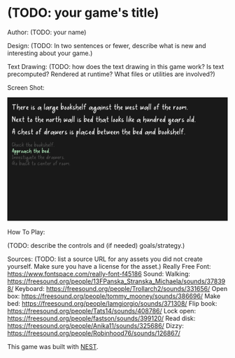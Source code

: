# (TODO: your game's title)

Author: (TODO: your name)

Design: (TODO: In two sentences or fewer, describe what is new and interesting about your game.)

Text Drawing: (TODO: how does the text drawing in this game work? Is text precomputed? Rendered at runtime? What files or utilities are involved?)

Screen Shot:

![Screen Shot](screenshot.png)

How To Play:

(TODO: describe the controls and (if needed) goals/strategy.)

Sources: (TODO: list a source URL for any assets you did not create yourself. Make sure you have a license for the asset.)
Really Free Font: https://www.fontspace.com/really-font-f45186
Sound:
Walking: https://freesound.org/people/13FPanska_Stranska_Michaela/sounds/378398/
Keyboard: https://freesound.org/people/Trollarch2/sounds/331656/
Open box: https://freesound.org/people/tommy_mooney/sounds/386696/
Make bed: https://freesound.org/people/Iamgiorgio/sounds/371308/
Flip book: https://freesound.org/people/Tats14/sounds/408786/
Lock open: https://freesound.org/people/fastson/sounds/399120/
Read disk: https://freesound.org/people/Anika11/sounds/325686/
Dizzy: https://freesound.org/people/Robinhood76/sounds/126867/

This game was built with [NEST](NEST.md).
